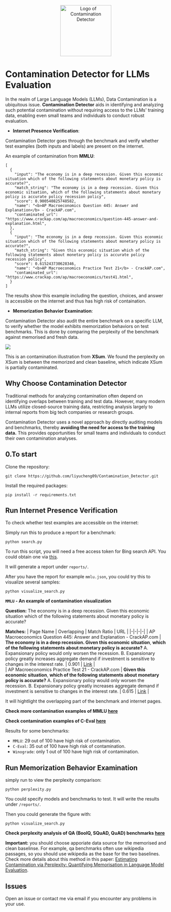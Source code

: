<p align="center">
    <img src="https://github.com/liyucheng09/Contamination_Detector/blob/master/pics/logo.png" alt="Logo of Contamination Detector" width="auto" height="160" />
</p>

# Contamination Detector for LLMs Evaluation

In the realm of Large Language Models (LLMs), Data Contamination is a ubiquitous issue. **Contamination Detector** aids in identifying and analyzing such potential contamination without requiring access to the LLMs' training data, enabling even small teams and individuals to conduct robust evaluation.

- **Internet Presence Verification**:

Contamination Detector goes through the benchmark and verify whether test examples (both inputs and labels) are present on the internet.

An example of contamination from **MMLU**:

```
[
  {
    "input": "The economy is in a deep recession. Given this economic situation which of the following statements about monetary policy is accurate?",
    "match_string": "The economy is in a deep recession. Given this economic situation, which of the following statements about monetary policy is accurate policy recession policy",
    "score": 0.900540825748582,
    "name": "<b>AP Macroeconomics Question 445: Answer and Explanation</b> - CrackAP.com",
    "contaminated_url": "https://www.crackap.com/ap/macroeconomics/question-445-answer-and-explanation.html",
  },
  {
    "input": "The economy is in a deep recession. Given this economic situation which of the following statements about monetary policy is accurate?",
    "match_string": "Given this economic situation which of the following statements about monetary policy is accurate policy recession policy",
    "score": 0.615243730628346,
    "name": "<b>AP Macroeconomics Practice Test 21</b> - CrackAP.com",
    "contaminated_url": "https://www.crackap.com/ap/macroeconomics/test41.html",
  }
]
```

The results show this example including the question, choices, and answer is accessible on the internet and thus has high risk of containation.

- **Memorization Behavior Examination**:

Contamination Detector also audit the entire benchmark on a specific LLM, to verify whether the model exhibits memorization behaviors on test benchmarks. This is done by comparing the perplexity of the benchmark against memorised and fresh data.

![](https://github.com/liyucheng09/Contamination_Detector/blob/master/pics/xsum.png)

This is an contamination illustration from **XSum**. We found the perplexity on XSum is between the memorized and clean baseline, which indicate XSum is partially contaminated.

## Why Choose Contamination Detector

Traditional methods for analyzing contamination often depend on identifying overlaps between training and test data. However, many modern LLMs utilize closed-source training data, restricting analysis largely to internal reports from big tech companies or research groups.

Contamination Detector uses a novel approach by directly auditing models and benchmarks, thereby **avoiding the need for access to the training data.** This provides opportunities for small teams and individuals to conduct their own contamination analyses.

## 0.To start

Clone the repository:

```
git clone https://github.com/liyucheng09/Contamination_Detector.git
```

Install the required packages:

```
pip install -r requirements.txt
```

## Run Internet Presence Verification

To check whether test examples are accessible on the internet:

Simply run this to produce a report for a benchmark:

```
python search.py
```

To run this script, you will need a free access token for Bing search API. You could obtain one via [this](https://www.microsoft.com/en-us/bing/apis/bing-web-search-api).

It will generate a report under `reports/`.

After you have the report for example `mmlu.json`, you could try this to visualize several samples:

```
python visualize_search.py
```

**`MMLU` - An example of contamination visualization**

**Question:** The economy is in a deep recession. Given this economic situation which of the following statements about monetary policy is accurate?

**Matches:**
| Page Name | Overlapping | Match Ratio | URL |
|-|-|-|-|
| AP Macroeconomics Question 445: Answer and Explanation - CrackAP.com | **The economy is in a deep recession. Given this economic situation**, **which of the following statements about monetary policy is accurate?** A. Expansionary policy would only worsen the recession. B. Expansionary policy greatly increases aggregate demand if investment is sensitive to changes in the interest rate. | 0.901 | [Link](https://www.crackap.com/ap/macroeconomics/question-445-answer-and-explanation.html) |  
| AP Macroeconomics Practice Test 21 - CrackAP.com | **Given this economic situation**, **which of the following statements about monetary policy is accurate?** A. Expansionary policy would only worsen the recession. B. Expansionary policy greatly increases aggregate demand if investment is sensitive to changes in the interest rate. | 0.615 | [Link](https://www.crackap.com/ap/macroeconomics/test41.html) |

It will hightlight the overlapping part of the benchmark and internet pages.

**Check more contamination examples of MMLU [here](https://htmlpreview.github.io/?https://github.com/liyucheng09/Contamination_Detector/blob/master/reports/mmlu.html)**

**Check contamination examples of C-Eval [here](https://htmlpreview.github.io/?https://github.com/liyucheng09/Contamination_Detector/blob/master/reports/ceval.html)**

Results for some benchmarks:
- `MMLU`: 29 out of 100 have high risk of contamination.
- `C-Eval`: 35 out of 100 have high risk of contamination.
- `Winograde`: only 1 out of 100 have high risk of contamination.

## Run Memorization Behavior Examination

simply run to view the perplexity comparison:

```
python perplexity.py
```

You could specify models and benchmarks to test. It will write the results under `/reports/`.

Then you could generate the figure with:

```
python visualize_search.py
```

**Check perplexity analysis of QA (BoolQ, SQuAD, QuAD) benchmarks [here](https://github.com/liyucheng09/Contamination_Detector/blob/master/pics/qa.png)**

**Important:** you should choose apporiate data source for the memorised and clean baselinse. For example, qa benchmarks often use wikipedia passages, so you should use wikipedia as the base for the two baselines.
Check more details about this method in this paper: [Estimating Contamination via Perplexity: Quantifying Memorisation in Language Model Evaluation](https://arxiv.org/abs/2309.10677).

## Issues

Open an issue or contact me via email if you encounter any problems in your use.
